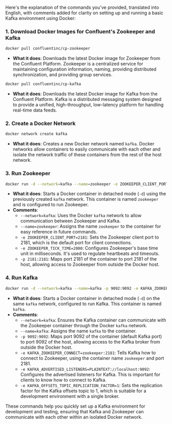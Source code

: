 Here's the explanation of the commands you've provided, translated into English, with comments added for clarity on setting up and running a basic Kafka environment using Docker:

### 1. Download Docker Images for Confluent's Zookeeper and Kafka

```bash
docker pull confluentinc/cp-zookeeper
```
- **What it does**: Downloads the latest Docker image for Zookeeper from the Confluent Platform. Zookeeper is a centralized service for maintaining configuration information, naming, providing distributed synchronization, and providing group services.

```bash
docker pull confluentinc/cp-kafka
```
- **What it does**: Downloads the latest Docker image for Kafka from the Confluent Platform. Kafka is a distributed messaging system designed to provide a unified, high-throughput, low-latency platform for handling real-time data feeds.

### 2. Create a Docker Network

```bash
docker network create kafka
```
- **What it does**: Creates a new Docker network named `kafka`. Docker networks allow containers to easily communicate with each other and isolate the network traffic of these containers from the rest of the host network.

### 3. Run Zookeeper

```bash
docker run -d --network=kafka --name=zookeeper -e ZOOKEEPER_CLIENT_PORT=2181 -e ZOOKEEPER_TICK_TIME=2000 -p 2181:2181 confluentinc/cp-zookeeper
```
- **What it does**: Starts a Docker container in detached mode (`-d`) using the previously created `kafka` network. This container is named `zookeeper` and is configured to run Zookeeper.
- **Comments**:
  - `--network=kafka`: Uses the Docker `kafka` network to allow communication between Zookeeper and Kafka.
  - `--name=zookeeper`: Assigns the name `zookeeper` to the container for easy reference in future commands.
  - `-e ZOOKEEPER_CLIENT_PORT=2181`: Sets the Zookeeper client port to 2181, which is the default port for client connections.
  - `-e ZOOKEEPER_TICK_TIME=2000`: Configures Zookeeper's base time unit in milliseconds. It's used to regulate heartbeats and timeouts.
  - `-p 2181:2181`: Maps port 2181 of the container to port 2181 of the host, allowing access to Zookeeper from outside the Docker host.

### 4. Run Kafka

```bash
docker run -d --network=kafka --name=kafka -p 9092:9092 -e KAFKA_ZOOKEEPER_CONNECT=zookeeper:2181 -e KAFKA_ADVERTISED_LISTENERS=PLAINTEXT://localhost:9092 -e KAFKA_OFFSETS_TOPIC_REPLICATION_FACTOR=1 confluentinc/cp-kafka
```
- **What it does**: Starts a Docker container in detached mode (`-d`) on the same `kafka` network, configured to run Kafka. This container is named `kafka`.
- **Comments**:
  - `--network=kafka`: Ensures the Kafka container can communicate with the Zookeeper container through the Docker `kafka` network.
  - `--name=kafka`: Assigns the name `kafka` to the container.
  - `-p 9092:9092`: Maps port 9092 of the container (default Kafka port) to port 9092 of the host, allowing access to the Kafka broker from outside the Docker host.
  - `-e KAFKA_ZOOKEEPER_CONNECT=zookeeper:2181`: Tells Kafka how to connect to Zookeeper, using the container name `zookeeper` and port 2181.
  - `-e KAFKA_ADVERTISED_LISTENERS=PLAINTEXT://localhost:9092`: Configures the advertised listeners for Kafka. This is important for clients to know how to connect to Kafka.
  - `-e KAFKA_OFFSETS_TOPIC_REPLICATION_FACTOR=1`: Sets the replication factor for the Kafka offsets topic to 1, which is suitable for a development environment with a single broker.

These commands help you quickly set up a Kafka environment for development and testing, ensuring that Kafka and Zookeeper can communicate with each other within an isolated Docker network.
